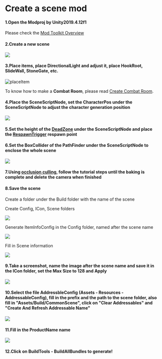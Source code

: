 # Create a scene mod

#### 1.Open the Modproj by Unity2019.4.12f1

Please check the  [Mod Toolkit Overview](1.modtoolkit-overview.md) 

#### 2.Create a new scene

![](2.create-a-scene-mod/createscene.png)

#### 3.Place items, place DirectionalLight and adjust it, place HookRoot, SlideWall, StoneGate, etc.

![placeItem](2.create-a-scene-mod/placeItem.png)

To know how to make a **Combat Room**, please read [Create Combat Room](../tutorials/create-combat-room.md).

#### 4.Place the SceneScriptNode, set the CharacterPos under the SceneScriptNode to adjust the character generation position

![](2.create-a-scene-mod/sceneScriptNode.png)

#### 5.Set the height of the [DeadZone](../details/deadzone-respawntrigger.md) under the SceneScriptNode and place the  [RespawnTrigger](../details/deadzone-respawntrigger.md)  respawn point

#### 6.Set the BoxCollider of the PathFinder under the SceneScriptNode to enclose the whole scene

![](2.create-a-scene-mod/pathfinder.png)

#### 7.Using [occlusion culling](https://docs.unity3d.com/2019.4/Documentation/Manual/occlusion-culling-getting-started.html), follow the tutorial steps until the baking is complete and delete the camera when finished


#### 8.Save the scene

Create a folder under the Build folder with the name of the scene

Create Config, ICon, Scene folders

![](2.create-a-scene-mod/createFolder.png)

Generate ItemInfoConfig in the Config folder, named after the scene name

![](2.create-a-scene-mod/itemInfoConfig.png)

Fill in Scene information

![](2.create-a-scene-mod/fillItemInfoConfig.png)

#### 9.Take a screenshot, name the image after the scene name and save it in the ICon folder, set the Max Size to 128 and Apply

![](2.create-a-scene-mod/screenshot.png)

#### 10.Select the file AddressbleConfig (Assets - Resources - AddressableConfig), fill in the prefix and the path to the scene folder, also fill in "Assets/Build/CommonScene", click on "Clear Addressables" and "Create And Refresh Addressable Name"

![](2.create-a-scene-mod/AddressableConfig.png)

#### 11.Fill in the ProductName name

![](2.create-a-scene-mod/productName.png)

#### 12.Click on BuildTools - BuildAllBundles to generate!